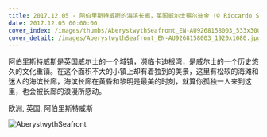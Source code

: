 ```yaml
---
title: 2017.12.05 - 阿伯里斯特威斯的海滨长廊，英国威尔士锡尔迪金 (© Riccardo Spila/SIME/eStock Photo)
date: 2017.12.05 00:00:00
cover_index: /images/thumbs/AberystwythSeafront_EN-AU9268158003_533x300.jpg
cover_detail: /images/AberystwythSeafront_EN-AU9268158003_1920x1080.jpg
---
```


阿伯里斯特威斯是英国威尔士的一个城镇，濒临卡迪根湾，是威尔士的一个历史悠久的文化重镇。在这个面积不大的小镇上却有着独到的美景，这里有松软的海滩和迷人的海滨长廊，海滨长廊在黄昏和黎明是最美的时刻，就算你孤独一人来到这里，也会被长廊的浪漫所感动。

欧洲, 英国, 阿伯里斯特威斯

![AberystwythSeafront](/images/AberystwythSeafront_EN-AU9268158003_1920x1080.jpg)
